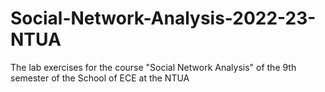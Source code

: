 # Social-Network-Analysis-2022-23-NTUA
The lab exercises for the course "Social Network Analysis" of the 9th semester of  the School of ECE at the NTUA
